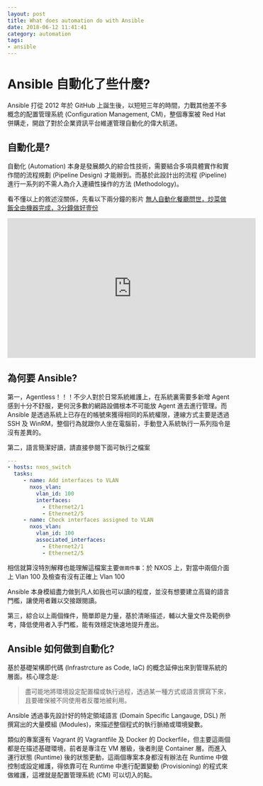 ```yaml
---
layout: post
title: What does automation do with Ansible
date: 2018-06-12 11:41:41
category: automation
tags:
- ansible
---
```


# Ansible 自動化了些什麼?

Ansible 打從 2012 年於 GitHub 上誕生後，以短短三年的時間，力戰其他差不多概念的配置管理系統 (Configuration Management, CM)，整個專案被 Red Hat 併購走，開啟了對於企業資訊平台維運管理自動化的偉大航道。

## 自動化是?
自動化 (Automation) 本身是發展頗久的綜合性技術，需要結合多項具體實作和實作間的流程規劃 (Pipeline Design) 才能辦到。而基於此設計出的流程 (Pipeline) 進行一系列的不需人為介入連續性操作的方法 (Methodology)。

看不懂以上的敘述沒關係，先看以下兩分鐘的影片 [無人自動化餐廳問世，炒菜做飯全由機器完成，3分鐘做好壹份](https://www.youtube.com/embed/HH42KCQoSnk)

<iframe width="560" height="315" src="https://www.youtube.com/embed/HH42KCQoSnk" frameborder="0" allow="autoplay; encrypted-media" allowfullscreen></iframe>

## 為何要 Ansible?

第一，Agentless！！！不少人對於日常系統維護上，在系統裏需要多新增 Agent 感到十分不舒服，更何況多數的網路設備根本不可能放 Agent 進去進行管理。而 Ansible 是透過系統上已存在的帳號來獲得相同的系統權限，連線方式主要是透過 SSH 及 WinRM，整個行為就跟你人坐在電腦前，手動登入系統執行一系列指令是沒有差異的。

第二，語言簡潔好讀，請直接參閱下面可執行之檔案

```yaml
---
- hosts: nxos_switch
  tasks:
     - name: Add interfaces to VLAN
       nxos_vlan:
         vlan_id: 100
         interfaces:
           - Ethernet2/1
           - Ethernet2/5
     - name: Check interfaces assigned to VLAN
       nxos_vlan:
         vlan_id: 100
         associated_interfaces:
           - Ethernet2/1
           - Ethernet2/5
```

相信就算沒特別解釋也能理解這檔案主要`做兩件事`：於 NXOS 上，對當中兩個介面上 Vlan 100 及檢查有沒有正確上 Vlan 100

Ansible 本身模組盡力做到凡人如我也可以讀的程度，並沒有想要建立高聳的語言門檻，讓使用者難以交接跟閱讀。

第三，綜合以上兩個條件，簡單即是力量，基於清晰描述，輔以大量文件及範例參考，降低使用者入手門檻，能有效穩定快速地提升產出。

## Ansible 如何做到自動化?

基於基礎架構即代碼 (Infrastrcture as Code, IaC) 的概念延伸出來到管理系統的層面。核心理念是:

> 盡可能地將環境設定配置檔或執行過程，透過某一種方式或語言撰寫下來，且要確保被不同使用者反覆地被利用。

Ansible 透過事先設計好的特定領域語言 (Domain Specific Langauge, DSL) 所撰寫出的大量模組 (Modules)，來描述整個程式的執行脈絡或環境變數。

類似的專案還有 Vagrant 的 Vagrantfile 及 Docker 的 Dockerfile，但主要這兩個都是在描述基礎環境，前者是專注在 VM 層級，後者則是 Container 層。而進入運行狀態 (Runtime) 後的狀態更動，這兩個專案本身都沒有辦法在 Runtime 中做控制或設定維護，得依靠可在 Runtime 中進行配置變動 (Provisioning) 的程式來做維護，這裡就是配置管理系統 (CM) 可以切入的點。

